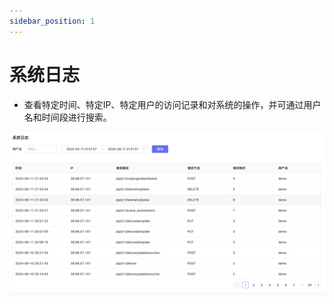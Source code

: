 ```yaml
---
sidebar_position: 1
---
```


# 系统日志

- 查看特定时间、特定IP、特定用户的访问记录和对系统的操作，并可通过用户名和时间段进行搜索。

![descript](./images/image108.png)
